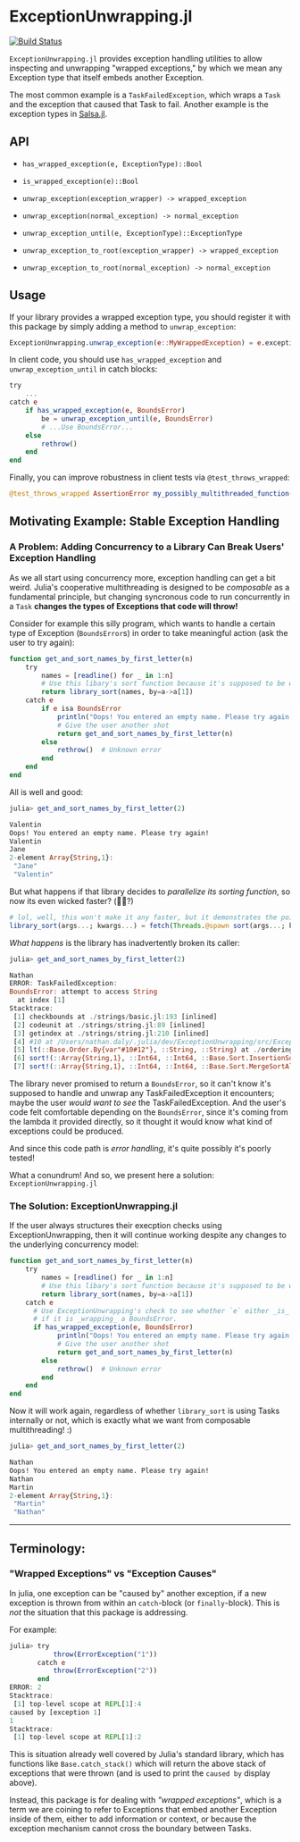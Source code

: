 # ExceptionUnwrapping.jl

[![Build Status](https://travis-ci.com/nhdaly/ExceptionUnwrapping.jl.svg?branch=master)](https://travis-ci.com/nhdaly/ExceptionUnwrapping.jl)

`ExceptionUnwrapping.jl` provides exception handling utilities to allow inspecting and
unwrapping "wrapped exceptions," by which we mean any Exception type that itself embeds
another Exception.

The most common example is a `TaskFailedException`, which wraps a `Task` and the exception
that caused that Task to fail. Another example is the exception types in
[Salsa.jl](https://github.com/RelationalAI-oss/Salsa.jl).

## API

- `has_wrapped_exception(e, ExceptionType)::Bool`

- `is_wrapped_exception(e)::Bool`

- `unwrap_exception(exception_wrapper) -> wrapped_exception`

- `unwrap_exception(normal_exception) -> normal_exception`

- `unwrap_exception_until(e, ExceptionType)::ExceptionType`

- `unwrap_exception_to_root(exception_wrapper) -> wrapped_exception`

- `unwrap_exception_to_root(normal_exception) -> normal_exception`

## Usage

If your library provides a wrapped exception type, you should register it
with this package by simply adding a method to `unwrap_exception`:
```julia
ExceptionUnwrapping.unwrap_exception(e::MyWrappedException) = e.exception
```

In client code, you should use `has_wrapped_exception` and `unwrap_exception_until`
in catch blocks:
```julia
try
    ...
catch e
    if has_wrapped_exception(e, BoundsError)
        be = unwrap_exception_until(e, BoundsError)
        # ...Use BoundsError...
    else
        rethrow()
    end
end
```

Finally, you can improve robustness in client tests via `@test_throws_wrapped`:
```julia
@test_throws_wrapped AssertionError my_possibly_multithreaded_function()
```

## Motivating Example: Stable Exception Handling
### A Problem: Adding Concurrency to a Library Can Break Users' Exception Handling
As we all start using concurrency more, exception handling can get a bit weird. Julia's
cooperative multithreading is designed to be _composable_ as a fundamental principle, but
changing syncronous code to run concurrently in a `Task` **changes the types of Exceptions
that code will throw!**

Consider for example this silly program, which wants to handle a certain type of Exception
(`BoundsError`s) in order to take meaningful action (ask the user to try again):
```julia
function get_and_sort_names_by_first_letter(n)
    try
        names = [readline() for _ in 1:n]
        # Use this libary's sort function because it's supposed to be wicked fast 🤘
        return library_sort(names, by=a->a[1])
    catch e
        if e isa BoundsError
            println("Oops! You entered an empty name. Please try again!")
            # Give the user another shot
            return get_and_sort_names_by_first_letter(n)
        else
            rethrow()  # Unknown error
        end
    end
end
```

All is well and good:
```julia
julia> get_and_sort_names_by_first_letter(2)

Valentin
Oops! You entered an empty name. Please try again!
Valentin
Jane
2-element Array{String,1}:
 "Jane"
 "Valentin"
```

But what happens if that library decides to _parallelize its sorting function_, so now its
even wicked faster? (🤘🤘?)
```julia
# lol, well, this won't make it any faster, but it demonstrates the point.
library_sort(args...; kwargs...) = fetch(Threads.@spawn sort(args...; kwargs...))
```

_What happens_ is the library has inadvertently broken its caller:
```julia
julia> get_and_sort_names_by_first_letter(2)

Nathan
ERROR: TaskFailedException:
BoundsError: attempt to access String
  at index [1]
Stacktrace:
 [1] checkbounds at ./strings/basic.jl:193 [inlined]
 [2] codeunit at ./strings/string.jl:89 [inlined]
 [3] getindex at ./strings/string.jl:210 [inlined]
 [4] #10 at /Users/nathan.daly/.julia/dev/ExceptionUnwrapping/src/ExceptionUnwrapping.jl:125 [inlined]
 [5] lt(::Base.Order.By{var"#10#12"}, ::String, ::String) at ./ordering.jl:51
 [6] sort!(::Array{String,1}, ::Int64, ::Int64, ::Base.Sort.InsertionSortAlg, ::Base.Order.By{var"#10#12"}) at ./sort.jl:468
 [7] sort!(::Array{String,1}, ::Int64, ::Int64, ::Base.Sort.MergeSortAlg, ::Base.Order.By{var"#10#12"}, ::Array{String,1}) at .
```

The library never promised to return a `BoundsError`, so it can't know it's supposed to
handle and unwrap any TaskFailedException it encounters; maybe the user _would want to see_
the TaskFailedException. And the user's code felt comfortable depending on the
`BoundsError`, since it's coming from the lambda it provided directly, so it thought it
would know what kind of exceptions could be produced.

And since this code path is _error handling_, it's quite possibly it's poorly tested!

What a conundrum! And so, we present here a solution: `ExceptionUnwrapping.jl`

### The Solution: ExceptionUnwrapping.jl
If the user always structures their execption checks using ExceptionUnwrapping, then it will
continue working despite any changes to the underlying concurrency model:
```julia
function get_and_sort_names_by_first_letter(n)
    try
        names = [readline() for _ in 1:n]
        # Use this libary's sort function because it's supposed to be wicked fast 🤘
        return library_sort(names, by=a->a[1])
    catch e
      # Use ExceptionUnwrapping's check to see whether `e` either _is_ a BoundsError _or_
      # if it is _wrapping_ a BoundsError.
      if has_wrapped_exception(e, BoundsError)
            println("Oops! You entered an empty name. Please try again!")
            # Give the user another shot
            return get_and_sort_names_by_first_letter(n)
        else
            rethrow()  # Unknown error
        end
    end
end
```
Now it will work again, regardless of whether `library_sort` is using Tasks internally or
not, which is exactly what we want from composable multithreading! :)
```julia
julia> get_and_sort_names_by_first_letter(2)

Nathan
Oops! You entered an empty name. Please try again!
Nathan
Martin
2-element Array{String,1}:
 "Martin"
 "Nathan"
```

--------------

## Terminology:

### "Wrapped Exceptions" vs "Exception Causes"

In julia, one exception can be "caused by" another exception, if a new exception is thrown
from within an `catch`-block (or `finally`-block). This is _not_ the situation that this
package is addressing.

For example:
```julia
julia> try
           throw(ErrorException("1"))
       catch e
           throw(ErrorException("2"))
       end
ERROR: 2
Stacktrace:
 [1] top-level scope at REPL[1]:4
caused by [exception 1]
1
Stacktrace:
 [1] top-level scope at REPL[1]:2
```

This is situation already well covered by Julia's standard library, which has functions like
`Base.catch_stack()` which will return the above stack of exceptions that were thrown (and
is used to print the `caused by` display above).

Instead, this package is for dealing with _"wrapped exceptions"_, which is a term we are
coining to refer to Exceptions that embed another Exception inside of them, either to add
information or context, or because the exception mechanism cannot cross the boundary between
Tasks.
